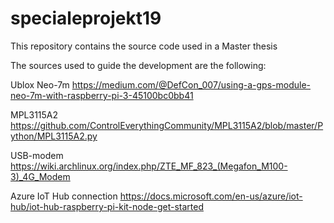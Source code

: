 # specialeprojekt19
This repository contains the source code used in a Master thesis

The sources used to guide the development are the following:

Ublox Neo-7m
https://medium.com/@DefCon_007/using-a-gps-module-neo-7m-with-raspberry-pi-3-45100bc0bb41

MPL3115A2
https://github.com/ControlEverythingCommunity/MPL3115A2/blob/master/Python/MPL3115A2.py

USB-modem
https://wiki.archlinux.org/index.php/ZTE_MF_823_(Megafon_M100-3)_4G_Modem

Azure IoT Hub connection
https://docs.microsoft.com/en-us/azure/iot-hub/iot-hub-raspberry-pi-kit-node-get-started
